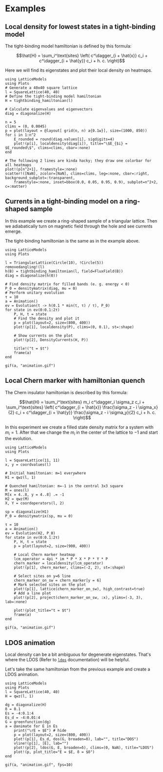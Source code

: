 # Examples

## Local density for lowest states in a tight-binding model

The tight-binding model hamiltonian is defined by this formula:

$$\hat{H} = \sum_i^\text{sites} \left( c^\dagger_{i + \hat{x}} c_i + c^\dagger_{i + \hat{y}} c_i + h. c. \right)$$

Here we will find its eigenstates and plot their local density on heatmaps.

```@example
using LatticeModels
using Plots
# Generate a 40x40 square lattice
l = SquareLattice(40, 40)
# Define the tight-binding model hamiltonian
H = tightbinding_hamiltonian(l)

# Calculate eigenvalues and eigenvectors
diag = diagonalize(H)

n = 5
clims = (0, 0.0045)
p = plot(layout = @layout[ grid(n, n) a{0.1w}], size=(1000, 850))
for i in 1:n^2
    E_rounded = round(diag.values[i], sigdigits=4)
    plot!(p[i], localdensity(diag[i]), title="\$E_{$i} = $E_rounded\$", clims=clims, cbar=:none)
end

# The following 2 lines are kinda hacky; they draw one colorbar for all heatmaps
plot!(p[n^2+1], framestyle=:none)
scatter!([NaN], zcolor=[NaN], clims=clims, leg=:none, cbar=:right, background_subplot=:transparent, 
    framestyle=:none, inset=bbox(0.0, 0.05, 0.95, 0.9), subplot=n^2+2, c=:matter)
```

## Currents in a tight-binding model on a ring-shaped sample

In this example we create a ring-shaped sample of a triangular lattice.
Then we adiabatically turn on magnetic field through the hole and see currents emerge.

The tight-binding hamiltonian is the same as in the example above.

```@example
using LatticeModels
using Plots

l = TriangularLattice(Circle(10), !Circle(5))
removedangling!(l)
h(B) = tightbinding_hamiltonian(l, field=FluxField(B))
diag = diagonalize(h(0))

# Find density matrix for filled bands (e. g. energy < 0)
P_0 = densitymatrix(diag, mu = 0)
# Perform unitary evolution
τ = 10
a = Animation()
ev = Evolution(t -> h(0.1 * min(t, τ) / τ), P_0)
for state in ev(0:0.1:2τ)
    P, H, t = state
    # Find the density and plot it
    p = plot(layout=2, size=(800, 400))
    plot!(p[1], localdensity(P), clims=(0, 0.1), st=:shape)

    # Show currents on the plot
    plot!(p[2], DensityCurrents(H, P))

    title!("t = $t")
    frame(a)
end

gif(a, "animation.gif")
```

## Local Chern marker with hamiltonian quench

The Chern insulator hamiltonian is described by this formula:

$$\hat{H} = 
\sum_i^\text{sites} m_i c^\dagger_i \sigma_z c_i + 
\sum_i^\text{sites} \left( 
c^\dagger_{i + \hat{x}} \frac{\sigma_z - i \sigma_x}{2} c_i + 
c^\dagger_{i + \hat{y}} \frac{\sigma_z - i \sigma_y}{2} c_i + 
h. c. \right)$$

In this experiment we create a filled state density matrix for a system with $m_i = 1$. 
After that we change the $m_i$ in the center of the lattice to $-1$ and start the evolution.

```@example
using LatticeModels
using Plots

l = SquareLattice(11, 11)
x, y = coordvalues(l)

# Initial hamiltonian: m=1 everywhere
H1 = qwz(l, 1)

# Quenched hamiltonian: m=-1 in the central 3x3 square
M = ones(l)
M[x = 4..8, y = 4..8] .= -1
H2 = qwz(M)
X, Y = coordoperators(l, 2)

sp = diagonalize(H1)
P_0 = densitymatrix(sp, mu = 0)

τ = 10
a = Animation()
ev = Evolution(H2, P_0)
for state in ev(0:0.1:2τ)
    P, H, t = state
    p = plot(layout=2, size=(900, 400))

    # Local Chern marker heatmap
    lcm_operator = 4pi * im * P * X * P * Y * P
    chern_marker = localdensity(lcm_operator)
    plot!(p[1], chern_marker, clims=(-2, 2), st=:shape)

    # Select sites on y=6 line
    chern_marker_on_sw = chern_marker[y = 6]
    # Mark selected sites on the plot
    plot!(p[1], lattice(chern_marker_on_sw), high_contrast=true)
    # Add a line plot
    plot!(p[2], project(chern_marker_on_sw, :x), ylims=(-3, 3), lab=:none)

    plot!(plot_title="t = $t")
    frame(a)
end

gif(a, "animation.gif")
```

## LDOS animation

Local density can be a bit ambiguous for degenerate eigenstates. That's where the LDOS (Refer to [`ldos`](@ref) documentation) will be helpful.

Let's take the same hamiltonian from the previous example and create a LDOS animation.

```@example
using LatticeModels
using Plots
l = SquareLattice(40, 40)
H = qwz(l, 1)

dg = diagonalize(H)
δ = 0.1
Es = -4:0.1:4
Es_d = -4:0.01:4
G = greenfunction(dg)
a = @animate for E in Es
    print("\rE = $E") # hide
    p = plot(layout=2, size=(800, 400))
    plot!(p[1], Es_d, dos(G, broaden=δ), lab="", title="DOS")
    vline!(p[1], [E], lab="")
    plot!(p[2], ldos(G, E, broaden=δ), clims=(0, NaN), title="LDOS")
    plot!(p, plot_title="E = $E, δ = $δ")
end

gif(a, "animation.gif", fps=10)
```
